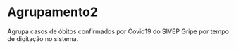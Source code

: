 # Agrupamento2
Agrupa casos de óbitos confirmados por Covid19 do SIVEP Gripe por tempo de digitação no sistema.
